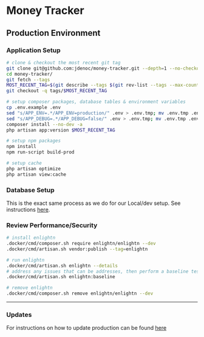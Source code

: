 # Money Tracker
## Production Environment

### Application Setup
```bash
# clone & checkout the most recent git tag
git clone git@github.com:jdenoc/money-tracker.git --depth=1 --no-checkout
cd money-tracker/
git fetch --tags
MOST_RECENT_TAG=$(git describe --tags $(git rev-list --tags --max-count=1))
git checkout -q tags/$MOST_RECENT_TAG

# setup composer packages, database tables & environment variables
cp .env.example .env
sed "s/APP_ENV=.*/APP_ENV=production/" .env > .env.tmp; mv .env.tmp .env
sed "s/APP_DEBUG=.*/APP_DEBUG=false/" .env > .env.tmp; mv .env.tmp .env
composer install --no-dev -a
php artisan app:version $MOST_RECENT_TAG

# setup npm packages
npm install
npm run-script build-prod

# setup cache
php artisan optimize
php artisan view:cache
```

### Database Setup
This is the exact same process as we do for our Local/dev setup. See instructions [here](SETUP-LOCAL.md#database-setup).

### Review Performance/Security
```bash
# install enlightn
.docker/cmd/composer.sh require enlightn/enlightn --dev
.docker/cmd/artisan.sh vendor:publish --tag=enlightn

# run enlightn
.docker/cmd/artisan.sh enlightn --details
# address any issues that can be addresses, then perform a baseline test
.docker/cmd/artisan.sh enlightn:baseline

# remove enlightn
.docker/cmd/composer.sh remove enlightn/enlightn --dev
```

---

### Updates
For instructions on how to update production can be found [here](UPDATE-PROD.md)
